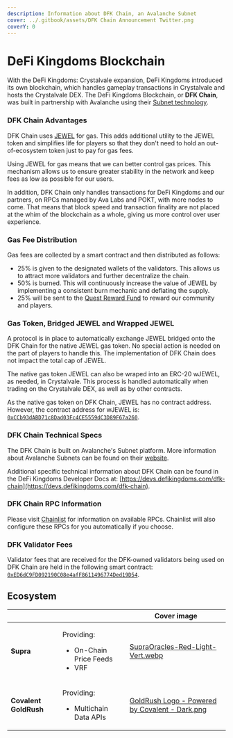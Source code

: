 ```yaml
---
description: Information about DFK Chain, an Avalanche Subnet
cover: ../.gitbook/assets/DFK Chain Announcement Twitter.png
coverY: 0
---
```


# DeFi Kingdoms Blockchain

With the DeFi Kingdoms: Crystalvale expansion, DeFi Kingdoms introduced its own blockchain, which handles gameplay transactions in Crystalvale and hosts the Crystalvale DEX. The DeFi Kingdoms Blockchain, or **DFK Chain**, was built in partnership with Avalanche using their [Subnet technology](https://docs.avax.network/subnets).

### DFK Chain Advantages

DFK Chain uses [JEWEL](power-tokens/jewel-token.md) for gas. This adds additional utility to the JEWEL token and simplifies life for players so that they don't need to hold an out-of-ecosystem token just to pay for gas fees.&#x20;

Using JEWEL for gas means that we can better control gas prices. This mechanism allows us to ensure greater stability in the network and keep fees as low as possible for our users.

In addition, DFK Chain only handles transactions for DeFi Kingdoms and our partners, on RPCs managed by Ava Labs and POKT, with more nodes to come. That means that block speed and transaction finality are not placed at the whim of the blockchain as a whole, giving us more control over user experience.

### Gas Fee Distribution

Gas fees are collected by a smart contract and then distributed as follows:

* 25% is given to the designated wallets of the validators. This allows us to attract more validators and further decentralize the chain.
* 50% is burned. This will continuously increase the value of JEWEL by implementing a consistent burn mechanic and deflating the supply.
* 25% will be sent to the [Quest Reward Fund](https://subnets.avax.network/defi-kingdoms/address/0x1137643FE14b032966a59Acd68EBf3c1271Df316) to reward our community and players.

### Gas Token, Bridged JEWEL and Wrapped JEWEL

A protocol is in place to automatically exchange JEWEL bridged onto the DFK Chain for the native JEWEL gas token. No special action is needed on the part of players to handle this. The implementation of DFK Chain does not impact the total cap of JEWEL.

The native gas token JEWEL can also be wraped into an ERC-20 wJEWEL, as needed, in Crystalvale. This process is handled automatically when trading on the Crystalvale DEX, as well as by other contracts.

As the native gas token on DFK Chain, JEWEL has no contract address. However, the contract address for wJEWEL is: [`0xCCb93dABD71c8Dad03Fc4CE5559dC3D89F67a260`](https://subnets.avax.network/defi-kingdoms/address/0xCCb93dABD71c8Dad03Fc4CE5559dC3D89F67a260).

### DFK Chain Technical Specs

The DFK Chain is built on Avalanche's Subnet platform. More information about Avalanche Subnets can be found on their [website](https://docs.avax.network/build/tutorials/platform/subnets/).

Additional specific technical information about DFK Chain can be found in the DeFi Kingdoms Developer Docs at: [https://devs.defikingdoms.com/dfk-chain](https://devs.defikingdoms.com/dfk-chain).

### DFK Chain RPC Information

Please visit [Chainlist](https://chainlist.org/?search=dfk) for information on available RPCs. Chainlist will also configure these RPCs for you automatically if you choose.

### DFK Validator Fees

Validator fees that are received for the DFK-owned validators being used on DFK Chain are held in the following smart contract: [`0xED6dC9FD092190C08e4afF8611496774Ded19D54`](https://subnets.avax.network/defi-kingdoms/address/0xED6dC9FD092190C08e4afF8611496774Ded19D54).

## Ecosystem

<table data-view="cards"><thead><tr><th></th><th></th><th data-hidden data-card-cover data-type="image">Cover image</th></tr></thead><tbody><tr><td><strong>Supra</strong></td><td><p>Providing:</p><ul><li>On-Chain Price Feeds</li><li>VRF</li></ul></td><td data-object-fit="contain"><a href="../.gitbook/assets/SupraOracles-Red-Light-Vert.webp">SupraOracles-Red-Light-Vert.webp</a></td></tr><tr><td><strong>Covalent GoldRush</strong></td><td><p>Providing:</p><ul><li>Multichain Data APIs</li></ul></td><td data-object-fit="contain"><a href="../.gitbook/assets/GoldRush Logo - Powered by Covalent - Dark.png">GoldRush Logo - Powered by Covalent - Dark.png</a></td></tr></tbody></table>
